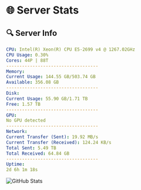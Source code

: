 # 🌐 Server Stats
## 🔍 Server Info
```yaml
CPU: Intel(R) Xeon(R) CPU E5-2699 v4 @ 1267.02GHz
CPU Usage: 0.30%
Cores: 44P | 88T
-----------------------------------
Memory:
Current Usage: 144.55 GB/503.74 GB
Available: 356.08 GB
-----------------------------------
Disk:
Current Usage: 55.90 GB/1.71 TB
Free: 1.57 TB
-----------------------------------
GPU:
No GPU detected
-----------------------------------
Network:
Current Transfer (Sent): 19.92 MB/s
Current Transfer (Received): 124.24 KB/s
Total Sent: 5.49 TB
Total Received: 64.84 GB
-----------------------------------
Uptime:
2d 6h 1m 18s
```
![GitHub Stats](https://img.shields.io/badge/Updated-2025-03-10_03:24:07-blue)